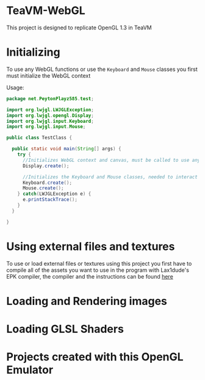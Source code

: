 # TeaVM-WebGL
This project is designed to replicate OpenGL 1.3 in TeaVM

# Initializing
To use any WebGL functions or use the `Keyboard` and `Mouse` classes you first must initialize the WebGL context

Usage:
```java
package net.PeytonPlayz585.test;

import org.lwjgl.LWJGLException;
import org.lwjgl.opengl.Display;
import org.lwjgl.input.Keyboard;
import org.lwjgl.input.Mouse;

public class TestClass {

  public static void main(String[] args) {
    try {
      //Initializes WebGL context and canvas, must be called to use any OpenGL/WebGL functions including the mouse and keyboard
      Display.create();

      //Initializes the Keyboard and Mouse classes, needed to interact with Keyboard and Mouse
      Keyboard.create();
      Mouse.create();
    } catch(LWJGLException e) {
      e.printStackTrace();
    }
  }

}
```

# Using external files and textures

To use or load external files or textures using this project you first have to compile all of the assets you want to use in the program with Lax1dude's EPK compiler, the compiler and the instructions can be found [here]()

# Loading and Rendering images

# Loading GLSL Shaders

# Projects created with this OpenGL Emulator
